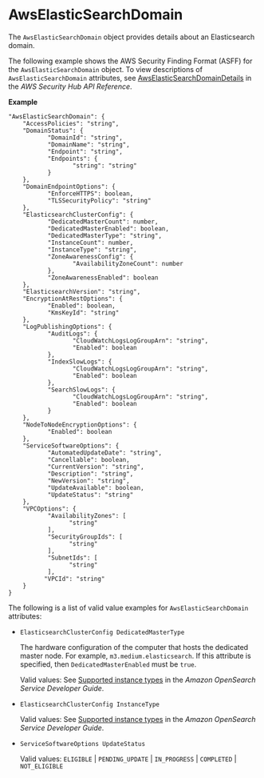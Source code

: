 # AwsElasticSearchDomain<a name="asff-resourcedetails-awselasticsearchdomain"></a>

The `AwsElasticSearchDomain` object provides details about an Elasticsearch domain\.

The following example shows the AWS Security Finding Format \(ASFF\) for the `AwsElasticSearchDomain` object\. To view descriptions of `AwsElasticSearchDomain` attributes, see [AwsElasticSearchDomainDetails](https://docs.aws.amazon.com/securityhub/1.0/APIReference/API_AwsElasticSearchDomainDetails.html) in the *AWS Security Hub API Reference*\.

**Example**

```
"AwsElasticSearchDomain": {
    "AccessPolicies": "string",
    "DomainStatus": {
           "DomainId": "string",
           "DomainName": "string",
           "Endpoint": "string",
           "Endpoints": {
                  "string": "string"
           }
    },
    "DomainEndpointOptions": {
           "EnforceHTTPS": boolean,
           "TLSSecurityPolicy": "string"
    },
    "ElasticsearchClusterConfig": {
           "DedicatedMasterCount": number,
           "DedicatedMasterEnabled": boolean,
           "DedicatedMasterType": "string",
           "InstanceCount": number,
           "InstanceType": "string",
           "ZoneAwarenessConfig": {
                  "AvailabilityZoneCount": number
           },
           "ZoneAwarenessEnabled": boolean
    },
    "ElasticsearchVersion": "string",
    "EncryptionAtRestOptions": {
           "Enabled": boolean,
           "KmsKeyId": "string"
    },
    "LogPublishingOptions": {
           "AuditLogs": {
                  "CloudWatchLogsLogGroupArn": "string",
                  "Enabled": boolean
           },
           "IndexSlowLogs": {
                  "CloudWatchLogsLogGroupArn": "string",
                  "Enabled": boolean
           },
           "SearchSlowLogs": {
                  "CloudWatchLogsLogGroupArn": "string",
                  "Enabled": boolean
           }
    },
    "NodeToNodeEncryptionOptions": {
           "Enabled": boolean
    },
    "ServiceSoftwareOptions": {
           "AutomatedUpdateDate": "string",
           "Cancellable": boolean,
           "CurrentVersion": "string",
           "Description": "string",
           "NewVersion": "string",
           "UpdateAvailable": boolean,
           "UpdateStatus": "string"
    },
    "VPCOptions": {
           "AvailabilityZones": [
                 "string"
           ],
           "SecurityGroupIds": [
                 "string"
           ],
           "SubnetIds": [
                 "string"
           ],
          "VPCId": "string"
    }
}
```

The following is a list of valid value examples for `AwsElasticSearchDomain` attributes:
+ `ElasticsearchClusterConfig DedicatedMasterType`

  The hardware configuration of the computer that hosts the dedicated master node\. For example, `m3.medium.elasticsearch`\. If this attribute is specified, then `DedicatedMasterEnabled` must be `true`\.

  Valid values: See [Supported instance types](https://docs.aws.amazon.com/opensearch-service/latest/developerguide/supported-instance-types.html) in the *Amazon OpenSearch Service Developer Guide*\.
+ `ElasticsearchClusterConfig InstanceType`

  Valid values: See [Supported instance types](https://docs.aws.amazon.com/opensearch-service/latest/developerguide/supported-instance-types.html) in the *Amazon OpenSearch Service Developer Guide*\.
+ `ServiceSoftwareOptions UpdateStatus`

  Valid values: `ELIGIBLE` \| `PENDING_UPDATE` \| `IN_PROGRESS` \| `COMPLETED` \| `NOT_ELIGIBLE`